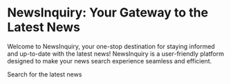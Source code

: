 # NewsInquiry: Your Gateway to the Latest News

Welcome to NewsInquiry, your one-stop destination for staying informed and up-to-date with the latest news! NewsInquiry is a user-friendly platform designed to make your news search experience seamless and efficient.

Search for the latest news 